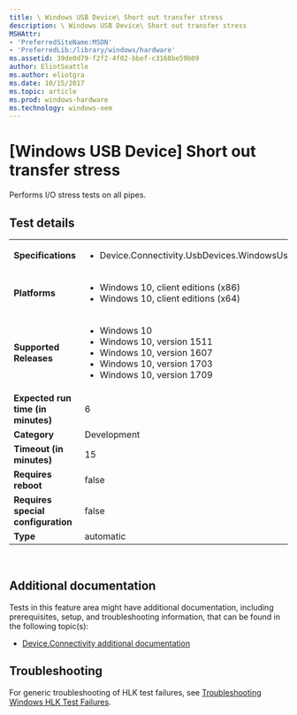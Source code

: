 ```yaml
---
title: \ Windows USB Device\ Short out transfer stress
description: \ Windows USB Device\ Short out transfer stress
MSHAttr:
- 'PreferredSiteName:MSDN'
- 'PreferredLib:/library/windows/hardware'
ms.assetid: 39de0d79-f2f2-4f02-bbef-c3168be59b09
author: EliotSeattle
ms.author: eliotgra
ms.date: 10/15/2017
ms.topic: article
ms.prod: windows-hardware
ms.technology: windows-oem
---
```


# <span id="p_hlk_test.8358de6a-5fad-4455-850a-c72fb210c82a"></span>\[Windows USB Device\] Short out transfer stress


Performs I/O stress tests on all pipes.

## Test details
|||
|---|---|
| **Specifications**  | <ul><li>Device.Connectivity.UsbDevices.WindowsUsbDevice.Discretional</li></ul> |  
| **Platforms**   | <ul><li>Windows 10, client editions (x86)</li><li>Windows 10, client editions (x64)</li></ul> |
| **Supported Releases** | <ul><li>Windows 10</li><li>Windows 10, version 1511</li><li>Windows 10, version 1607</li><li>Windows 10, version 1703</li><li>Windows 10, version 1709</li></ul> |
|**Expected run time (in minutes)**| 6 |
|**Category**| Development |
|**Timeout (in minutes)**| 15 |
|**Requires reboot**| false |
|**Requires special configuration**| false |
|**Type**| automatic |

 

## <span id="Additional_documentation"></span><span id="additional_documentation"></span><span id="ADDITIONAL_DOCUMENTATION"></span>Additional documentation


Tests in this feature area might have additional documentation, including prerequisites, setup, and troubleshooting information, that can be found in the following topic(s):

-   [Device.Connectivity additional documentation](device-connectivity-additional-documentation.md)

## <span id="Troubleshooting"></span><span id="troubleshooting"></span><span id="TROUBLESHOOTING"></span>Troubleshooting


For generic troubleshooting of HLK test failures, see [Troubleshooting Windows HLK Test Failures](..\user\troubleshooting-windows-hlk-test-failures.md).

 

 






